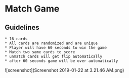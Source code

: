 #  Match Game

## Guidelines

    * 16 cards
    * All cards are randomized and are unique
    * Player will have 60 seconds to win the game
    * Match two same cards to score
    * unmatch cards will get flip automatically
    * after 60 seconds game will be over automatically
    
![screenshot](Screenshot 2019-01-22 at 3.21.46 AM.png)

